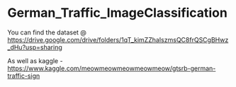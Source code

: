 # German_Traffic_ImageClassification
You can find the dataset @ https://drive.google.com/drive/folders/1qT_kimZZhaIszmsQC8frQSCgBHwz_dHu?usp=sharing

As well as kaggle - https://www.kaggle.com/meowmeowmeowmeowmeow/gtsrb-german-traffic-sign
